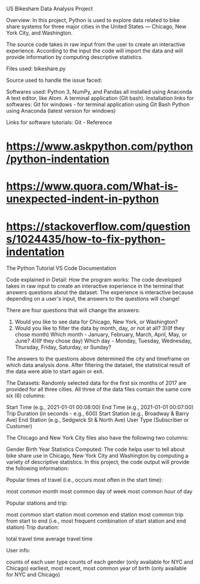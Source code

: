 ﻿US Bikeshare Data Analysis Project

Overview:
In this project, Python is used to explore data related to bike share systems for three major cities in the United States — Chicago, New York City, and Washington.

The source code takes in raw input from the user to create an interactive experience.
According to the input the code will import the data and will provide information by computing descriptive statistics.

Files used:
bikeshare.py

Source used to handle the issue faced:


Softwares used:
Python 3, NumPy, and Pandas all installed using Anaconda
A text editor, like Atom.
A terminal application (Git bash).
Installation links for softwares:
Git for windows - for terminal application using Git Bash
Python using Anaconda (latest version for windows)

Links for software tutorials:
Git - Reference 
# https://www.askpython.com/python/python-indentation

# https://www.quora.com/What-is-unexpected-indent-in-python

# https://stackoverflow.com/questions/1024435/how-to-fix-python-indentation

The Python Tutorial
VS Code Documentation

Code explained in Detail:
How the program works:
The code developed takes in raw input to create an interactive experience in the terminal that answers questions about the dataset. The experience is interactive because depending on a user's input, the answers to the questions will change! 

There are four questions that will change the answers:

1) Would you like to see data for Chicago, New York, or Washington?
2) Would you like to filter the data by month, day, or not at all?
3)(If they chose month) Which month - January, February, March, April, May, or June?
4)(If they chose day) Which day - Monday, Tuesday, Wednesday, Thursday, Friday, Saturday, or Sunday?

The answers to the questions above determined the city and timeframe on which data analysis done. After filtering the dataset, the statistical result of the data were able to start again or exit.

The Datasets:
Randomly selected data for the first six months of 2017 are provided for all three cities. All three of the data files contain the same core six (6) columns:

Start Time (e.g., 2021-01-01 00:08:00)
End Time (e.g., 2021-01-01 00:07:00)
Trip Duration (in seconds - e.g., 600)
Start Station (e.g., Broadway & Barry Ave)
End Station (e.g., Sedgwick St & North Ave)
User Type (Subscriber or Customer)

The Chicago and New York City files also have the following two columns:

Gender
Birth Year
Statistics Computed:
The code helps user to tell about bike share use in Chicago, New York City and Washington by computing a variety of descriptive statistics. In this project, the code output will provide the following information:

Popular times of travel (i.e., occurs most often in the start time):

most common month
most common day of week
most common hour of day

Popular stations and trip:

most common start station
most common end station
most common trip from start to end (i.e., most frequent combination of start station and end station)
Trip duration:

total travel time
average travel time

User info:

counts of each user type
counts of each gender (only available for NYC and Chicago)
earliest, most recent, most common year of birth (only available for NYC and Chicago)
